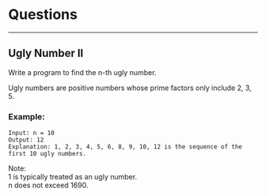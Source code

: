 # Questions

----------------------

## Ugly Number II

Write a program to find the n-th ugly number. <br>

Ugly numbers are positive numbers whose prime factors only include 2, 3, 5. <br>

### Example:
```
Input: n = 10
Output: 12
Explanation: 1, 2, 3, 4, 5, 6, 8, 9, 10, 12 is the sequence of the first 10 ugly numbers.
```

Note:  <br>
1 is typically treated as an ugly number. <br>
n does not exceed 1690. <br>
